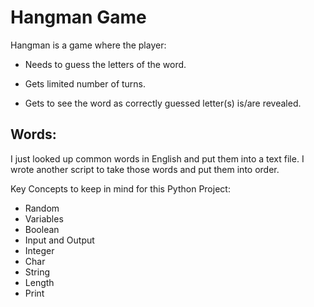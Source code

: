 # Hangman Game

Hangman is a game where the player:
* Needs to guess the letters of the word.

* Gets limited number of turns.

* Gets to see the word as correctly guessed letter(s) is/are revealed.

## Words:
I just looked up common words in English and put them into a text file.
I wrote another script to take those words and put them into order.


Key Concepts to keep in mind for this Python Project:
* Random
* Variables
* Boolean
* Input and Output
* Integer
* Char
* String
* Length
* Print
